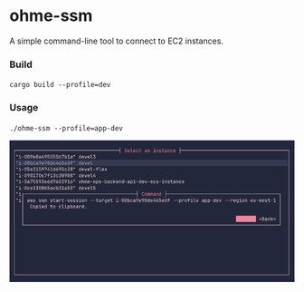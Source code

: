 # ohme-ssm

A simple command-line tool to connect to EC2 instances.

### Build
`cargo build --profile=dev`

### Usage
`./ohme-ssm --profile=app-dev`

![img.png](img.png)
